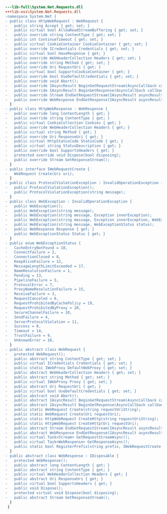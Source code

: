 ﻿```diff
---lib-full\System.Net.Requests.dll
+++lib-oss\System.Net.Requests.dll
-namespace System.Net {
- public class HttpWebRequest : WebRequest {
-   public string Accept { get; set; }
-   public virtual bool AllowReadStreamBuffering { get; set; }
-   public override string ContentType { get; set; }
-   public int ContinueTimeout { get; set; }
-   public virtual CookieContainer CookieContainer { get; set; }
-   public override ICredentials Credentials { get; set; }
-   public virtual bool HaveResponse { get; }
-   public override WebHeaderCollection Headers { get; set; }
-   public override string Method { get; set; }
-   public override Uri RequestUri { get; }
-   public virtual bool SupportsCookieContainer { get; }
-   public override bool UseDefaultCredentials { get; set; }
-   public override void Abort();
-   public override IAsyncResult BeginGetRequestStream(AsyncCallback callback, object state);
-   public override IAsyncResult BeginGetResponse(AsyncCallback callback, object state);
-   public override Stream EndGetRequestStream(IAsyncResult asyncResult);
-   public override WebResponse EndGetResponse(IAsyncResult asyncResult);
  }
- public class HttpWebResponse : WebResponse {
-   public override long ContentLength { get; }
-   public override string ContentType { get; }
-   public virtual CookieCollection Cookies { get; }
-   public override WebHeaderCollection Headers { get; }
-   public virtual string Method { get; }
-   public override Uri ResponseUri { get; }
-   public virtual HttpStatusCode StatusCode { get; }
-   public virtual string StatusDescription { get; }
-   public override bool SupportsHeaders { get; }
-   protected override void Dispose(bool disposing);
-   public override Stream GetResponseStream();
  }
- public interface IWebRequestCreate {
-   WebRequest Create(Uri uri);
  }
- public class ProtocolViolationException : InvalidOperationException {
-   public ProtocolViolationException();
-   public ProtocolViolationException(string message);
  }
- public class WebException : InvalidOperationException {
-   public WebException();
-   public WebException(string message);
-   public WebException(string message, Exception innerException);
-   public WebException(string message, Exception innerException, WebExceptionStatus status, WebResponse response);
-   public WebException(string message, WebExceptionStatus status);
-   public WebResponse Response { get; }
-   public WebExceptionStatus Status { get; }
  }
- public enum WebExceptionStatus {
-   CacheEntryNotFound = 18,
-   ConnectFailure = 2,
-   ConnectionClosed = 8,
-   KeepAliveFailure = 12,
-   MessageLengthLimitExceeded = 17,
-   NameResolutionFailure = 1,
-   Pending = 13,
-   PipelineFailure = 5,
-   ProtocolError = 7,
-   ProxyNameResolutionFailure = 15,
-   ReceiveFailure = 3,
-   RequestCanceled = 6,
-   RequestProhibitedByCachePolicy = 19,
-   RequestProhibitedByProxy = 20,
-   SecureChannelFailure = 10,
-   SendFailure = 4,
-   ServerProtocolViolation = 11,
-   Success = 0,
-   Timeout = 14,
-   TrustFailure = 9,
-   UnknownError = 16,
  }
- public abstract class WebRequest {
-   protected WebRequest();
-   public abstract string ContentType { get; set; }
-   public virtual ICredentials Credentials { get; set; }
-   public static IWebProxy DefaultWebProxy { get; set; }
-   public abstract WebHeaderCollection Headers { get; set; }
-   public abstract string Method { get; set; }
-   public virtual IWebProxy Proxy { get; set; }
-   public abstract Uri RequestUri { get; }
-   public virtual bool UseDefaultCredentials { get; set; }
-   public abstract void Abort();
-   public abstract IAsyncResult BeginGetRequestStream(AsyncCallback callback, object state);
-   public abstract IAsyncResult BeginGetResponse(AsyncCallback callback, object state);
-   public static WebRequest Create(string requestUriString);
-   public static WebRequest Create(Uri requestUri);
-   public static HttpWebRequest CreateHttp(string requestUriString);
-   public static HttpWebRequest CreateHttp(Uri requestUri);
-   public abstract Stream EndGetRequestStream(IAsyncResult asyncResult);
-   public abstract WebResponse EndGetResponse(IAsyncResult asyncResult);
-   public virtual Task<Stream> GetRequestStreamAsync();
-   public virtual Task<WebResponse> GetResponseAsync();
-   public static bool RegisterPrefix(string prefix, IWebRequestCreate creator);
  }
- public abstract class WebResponse : IDisposable {
-   protected WebResponse();
-   public abstract long ContentLength { get; }
-   public abstract string ContentType { get; }
-   public virtual WebHeaderCollection Headers { get; }
-   public abstract Uri ResponseUri { get; }
-   public virtual bool SupportsHeaders { get; }
-   public void Dispose();
-   protected virtual void Dispose(bool disposing);
-   public abstract Stream GetResponseStream();
  }
 }
```
